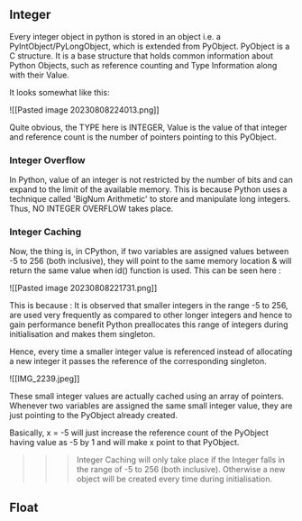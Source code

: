 
## Integer

Every integer object in python is stored in an object i.e. a PyIntObject/PyLongObject, which is extended from PyObject. PyObject is a C structure. It is a base structure that holds common information about Python Objects, such as reference counting and Type Information along with their Value.

It looks somewhat like this:

![[Pasted image 20230808224013.png]]

Quite obvious, the TYPE here is INTEGER, Value is the value of that integer and reference count is the number of pointers pointing to this PyObject.
### Integer Overflow

In Python, value of an integer is not restricted by the number of bits and can expand to the limit of the available memory. This is because Python uses a technique called 'BigNum Arithmetic' to store and manipulate long integers. Thus, NO INTEGER OVERFLOW takes place.
### Integer Caching

Now, the thing is, in CPython, if two variables are assigned values between -5 to 256 (both inclusive), they will point to the same memory location & will return the same value when id() function is used. This can be seen here :

![[Pasted image 20230808221731.png]]

This is because : It is observed that smaller integers in the range -5 to 256, are used very frequently as compared to other longer integers and hence to gain performance benefit Python preallocates this range of integers during initialisation and makes them singleton. 

Hence, every time a smaller integer value is referenced instead of allocating a new integer it passes the reference of the corresponding singleton.

![[IMG_2239.jpeg]]

These small integer values are actually cached using an array of pointers. Whenever two variables are assigned the same small integer value, they are just pointing to the PyObject already created.

Basically, x = -5 will just increase the reference count of the PyObject having value as -5 by 1 and will make x point to that PyObject.

>>> Integer Caching will only take place if the Integer falls in the range of -5 to 256 (both inclusive). Otherwise a new object will be created every time during initialisation.

## Float



